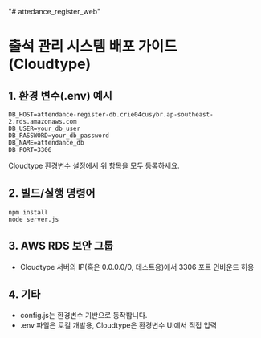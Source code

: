 "# attedance_register_web" 

# 출석 관리 시스템 배포 가이드 (Cloudtype)

## 1. 환경 변수(.env) 예시
```
DB_HOST=attendance-register-db.crie04cusybr.ap-southeast-2.rds.amazonaws.com
DB_USER=your_db_user
DB_PASSWORD=your_db_password
DB_NAME=attendance_db
DB_PORT=3306
```

Cloudtype 환경변수 설정에서 위 항목을 모두 등록하세요.

## 2. 빌드/실행 명령어
```
npm install
node server.js
```

## 3. AWS RDS 보안 그룹
- Cloudtype 서버의 IP(혹은 0.0.0.0/0, 테스트용)에서 3306 포트 인바운드 허용

## 4. 기타
- config.js는 환경변수 기반으로 동작합니다.
- .env 파일은 로컬 개발용, Cloudtype은 환경변수 UI에서 직접 입력 
